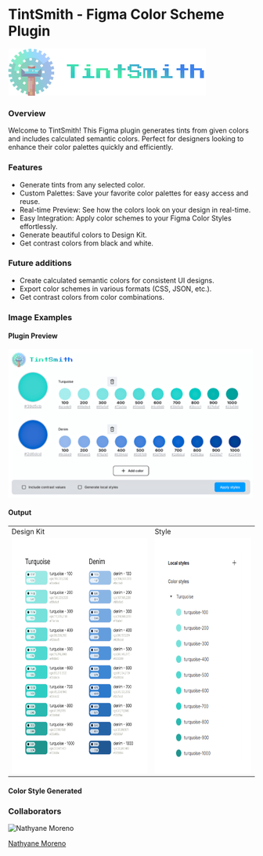 # TintSmith - Figma Color Scheme Plugin

![Plugin Logo](./assets/tint-smith-logo.svg)

### Overview

Welcome to TintSmith! This Figma plugin generates tints from given colors and includes calculated semantic colors. Perfect for designers looking to enhance their color palettes quickly and efficiently.

### Features

- Generate tints from any selected color.
- Custom Palettes: Save your favorite color palettes for easy access and reuse.
- Real-time Preview: See how the colors look on your design in real-time.
- Easy Integration: Apply color schemes to your Figma Color Styles effortlessly.
- Generate beautiful colors to Design Kit.
- Get contrast colors from black and white.

### Future additions

- Create calculated semantic colors for consistent UI designs.
- Export color schemes in various formats (CSS, JSON, etc.).
- Get contrast colors from color combinations.

### Image Examples

#### Plugin Preview

<img src="./assets/plugin-ui.png" alt="PluginUI" width="500"/>

#### Output

<table align="center">
  <tr>
    <td>Design Kit</td>
     <td>Style</td>
  </tr>
  <tr>
	<td> <img src="./assets/design-kit.png" alt="DesignKit" height="480"/> </td>
	<td> <img src="./assets/color-style.png" alt="DesignKit" height="480"/> </td>
  </tr>
 </table>

#### Color Style Generated

### Collaborators

<img src="https://avatars.githubusercontent.com/u/40841909?v=4" alt="Nathyane Moreno" width="100"/>

[Nathyane Moreno](https://github.com/nathyanemoreno)

